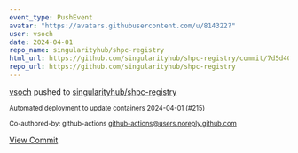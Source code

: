 ```yaml
---
event_type: PushEvent
avatar: "https://avatars.githubusercontent.com/u/814322?"
user: vsoch
date: 2024-04-01
repo_name: singularityhub/shpc-registry
html_url: https://github.com/singularityhub/shpc-registry/commit/7d5d40e644854598e4e2d5b360e4b4b5a28bb177
repo_url: https://github.com/singularityhub/shpc-registry
---
```


<a href='https://github.com/vsoch' target='_blank'>vsoch</a> pushed to <a href='https://github.com/singularityhub/shpc-registry' target='_blank'>singularityhub/shpc-registry</a>

<small>Automated deployment to update containers 2024-04-01 (#215)

Co-authored-by: github-actions <github-actions@users.noreply.github.com></small>

<a href='https://github.com/singularityhub/shpc-registry/commit/7d5d40e644854598e4e2d5b360e4b4b5a28bb177' target='_blank'>View Commit</a>